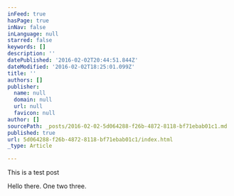 ```yaml
---
inFeed: true
hasPage: true
inNav: false
inLanguage: null
starred: false
keywords: []
description: ''
datePublished: '2016-02-02T20:44:51.844Z'
dateModified: '2016-02-02T18:25:01.099Z'
title: ''
authors: []
publisher:
  name: null
  domain: null
  url: null
  favicon: null
author: []
sourcePath: _posts/2016-02-02-5d064288-f26b-4872-8118-bf71ebab01c1.md
published: true
url: 5d064288-f26b-4872-8118-bf71ebab01c1/index.html
_type: Article

---
```

This is a test post

Hello there. One two three.